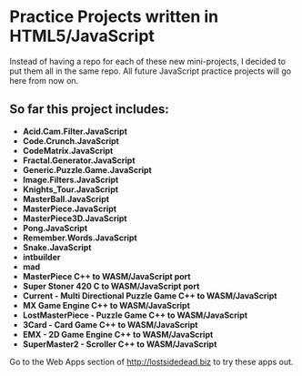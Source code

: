 # Practice Projects written in HTML5/JavaScript

Instead of having a repo for each of these new mini-projects, I decided to put them all in the same repo. All future JavaScript practice projects will go here from now on.

## So far this project includes:

- **Acid.Cam.Filter.JavaScript**
- **Code.Crunch.JavaScript**
- **CodeMatrix.JavaScript**
- **Fractal.Generator.JavaScript**
- **Generic.Puzzle.Game.JavaScript**
- **Image.Filters.JavaScript**
- **Knights_Tour.JavaScript**
- **MasterBall.JavaScript**
- **MasterPiece.JavaScript**
- **MasterPiece3D.JavaScript**
- **Pong.JavaScript**
- **Remember.Words.JavaScript**
- **Snake.JavaScript**
- **intbuilder**
- **mad**
- **MasterPiece C++ to WASM/JavaScript port**
- **Super Stoner 420 C to WASM/JavaScript port**
- **Current - Multi Directional Puzzle Game C++ to WASM/JavaScript**
- **MX Game Engine C++ to WASM/JavaScript**
- **LostMasterPiece - Puzzle Game C++ to WASM/JavaScript**
- **3Card - Card Game C++ to WASM/JavaScript**
- **EMX - 2D Game Engine C++ to WASM/JavaScript**
- **SuperMaster2 - Scroller C++ to WASM/JavaScript**

Go to the Web Apps section of http://lostsidedead.biz to try these apps out.
